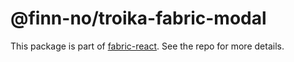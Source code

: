 # @finn-no/troika-fabric-modal

This package is part of
[fabric-react](https://github.schibsted.io/finn/fabric-react). See the repo for
more details.
